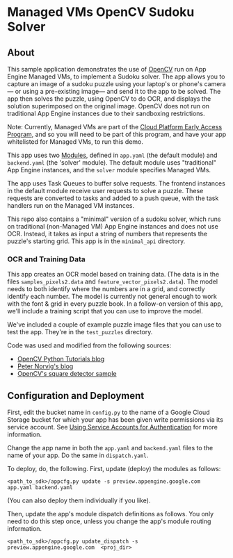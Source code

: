 
# Managed VMs OpenCV Sudoku Solver

## About

This sample application demonstrates the use of [OpenCV][1] run on App
Engine Managed VMs, to implement a Sudoku solver. The app allows you to capture an image of a
sudoku puzzle using your laptop's or phone's camera— or using a pre-existing image— and send it
to the app to be solved.  The app then solves the puzzle, using OpenCV to do OCR, and displays the
solution superimposed on the original image.
OpenCV does not run on traditional App Engine instances due to their sandboxing restrictions.

Note: Currently, Managed VMs are part of the [Cloud Platform Early Access Program](https://developers.google.com/cloud/early-access), and so you will need to be part of this program, and have your app whitelisted for Managed VMs, to run this demo.

This app uses two [Modules](https://developers.google.com/appengine/docs/python/modules/),
defined in `app.yaml` (the default module) and `backend.yaml` (the 'solver' module).
The default module uses "traditional" App Engine instances, and the `solver`
module specifies Managed VMs.

The app uses Task Queues to buffer solve requests.
The frontend instances in the default module receive user requests to solve a puzzle.
These requests are converted to tasks and added to a push queue,
with the task handlers run on the Managed VM instances.

This repo also contains a "minimal" version of a sudoku solver, which runs on
traditional (non-Managed VM) App Engine instances and does not use OCR.  Instead, it
takes as input a string of numbers that represents the puzzle's starting grid.
This app is in the `minimal_api` directory.

### OCR and Training Data

This app creates an OCR model based on training data. (The data is in the files
`samples_pixels2.data` and `feature_vector_pixels2.data`).
The model needs to both identify where the numbers are in a grid, and correctly identify each
number.
The model is currently not general enough to
work with the font & grid in every puzzle book.  In a follow-on version of this app, we'll include
a training script that you can use to improve the model.

We've included a couple of example puzzle image files that you can use to test the app.
They're in the `test_puzzles` directory.

Code was used and modified from the following sources:

- [OpenCV Python Tutorials blog][2]
- [Peter Norvig's blog][3]
- [OpenCV's square detector sample][4]


## Configuration and Deployment

First, edit the bucket name in `config.py` to the name of a Google Cloud Storage bucket for which
your app has been given write permissions via its service account.  See
[Using Service Accounts for Authentication](https://developers.google.com/storage/docs/authentication#service_accounts) for more information.

Change the app name in both the `app.yaml` and `backend.yaml` files to the name of your app.
Do the same in `dispatch.yaml`.

To deploy, do, the following.  First, update (deploy) the modules as follows:

    <path_to_sdk>/appcfg.py update -s preview.appengine.google.com app.yaml backend.yaml

(You can also deploy them individually if you like).

Then, update the app's module dispatch definitions as follows.  You only need to do this step once,
unless you change the app's module routing information.

    <path_to_sdk>/appcfg.py update_dispatch -s preview.appengine.google.com  <proj_dir>

[1]: http://opencv.org/
[2]: http://opencvpython.blogspot.com/
[3]: http://norvig.com/sudoku.html
[4]: https://github.com/Itseez/opencv/blob/master/samples/python2/squares.py

